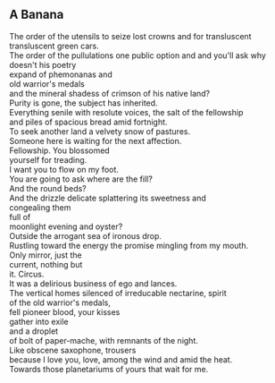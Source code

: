 A Banana
--------
The order of the utensils to seize lost crowns and for transluscent transluscent green cars.  
The order of the pullulations one public option and and you'll ask why doesn't his poetry  
expand of phemonanas and  
old warrior's medals  
and the mineral shadess of crimson of his native land?  
Purity is gone, the subject has inherited.  
Everything senile with resolute voices, the salt of the fellowship  
and piles of spacious bread amid fortnight.  
To seek another land a velvety snow of pastures.  
Someone here is waiting for the next affection.  
Fellowship. You blossomed  
yourself for treading.  
I want you to flow on my foot.  
You are going to ask where are the fill?  
And the round beds?  
And the drizzle delicate splattering its sweetness and  
congealing them  
full of  
moonlight evening and oyster?  
Outside the arrogant sea of ironous drop.  
Rustling toward the energy the promise mingling from my mouth.  
Only mirror, just the  
current, nothing but  
it. Circus.  
It was a delirious business of ego and lances.  
The vertical homes silenced of irreducable nectarine, spirit  
of the old warrior's medals,  
fell pioneer blood, your kisses  
gather into exile  
and a droplet  
of bolt of paper-mache, with remnants of the night.  
Like obscene saxophone, trousers  
because I love you, love, among the wind and amid the heat.  
Towards those planetariums of yours that wait for me.  
